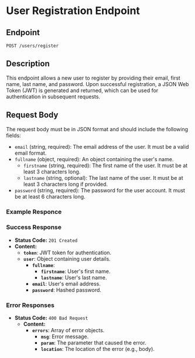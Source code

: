 # User Registration Endpoint

## Endpoint
`POST /users/register`

## Description
This endpoint allows a new user to register by providing their email, first name, last name, and password. Upon successful registration, a JSON Web Token (JWT) is generated and returned, which can be used for authentication in subsequent requests.

## Request Body
The request body must be in JSON format and should include the following fields:

- `email` (string, required): The email address of the user. It must be a valid email format.
- `fullname` (object, required): An object containing the user's name.
  - `firstname` (string, required): The first name of the user. It must be at least 3 characters long.
  - `lastname` (string, optional): The last name of the user. It must be at least 3 characters long if provided.
- `password` (string, required): The password for the user account. It must be at least 6 characters long.


### Example Responce

### Success Response
- **Status Code:** `201 Created`
- **Content:**
  - **`token`**: JWT token for authentication.
  - **`user`**: Object containing user details.
    - **`fullname`**: 
      - **`firstname`**: User's first name.
      - **`lastname`**: User's last name.
    - **`email`**: User's email address.
    - **`password`**: Hashed password.



### Error Responses
- **Status Code:** `400 Bad Request`
  - **Content:**
    - **`errors`**: Array of error objects.
      - **`msg`**: Error message.
      - **`param`**: The parameter that caused the error.
      - **`location`**: The location of the error (e.g., body).

